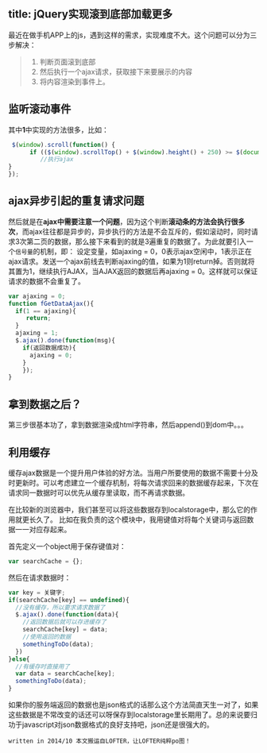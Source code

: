 title: jQuery实现滚到底部加载更多
---

最近在做手机APP上的js，遇到这样的需求，实现难度不大。这个问题可以分为三步解决：
> 1. 判断页面滚到底部
> 2. 然后执行一个ajax请求，获取接下来要展示的内容
> 3. 将内容渲染到事件上。


## 监听滚动事件
其中**1**中实现的方法很多，比如：
```javascript
 $(window).scroll(function() {
      if (($(window).scrollTop() + $(window).height() + 250) >= $(document).height()) {
         //执行ajax
}
});
```
## ajax异步引起的重复请求问题
然后就是在**ajax中需要注意一个问题**，因为这个判断**滚动条的方法会执行很多次**，而ajax往往都是异步的，异步执行的方法是不会互斥的，假如滚动时，同时请求3次第二页的数据，那么接下来看到的就是3遍重复的数据了。为此就要引入一个`信号量`的机制，即：
设定变量，如ajaxing = 0，0表示ajax空闲中，1表示正在ajax请求。发送一个ajax前线去判断ajaxing的值，如果为1则return掉。否则就将其置为1，继续执行AJAX，当AJAX返回的数据后再ajaxing = 0。这样就可以保证请求的数据不会重复了。

```javascript
var ajaxing = 0;
function fGetDataAjax(){
  if(1 == ajaxing){
     return;
  }
  ajaxing = 1;
  $.ajax().done(function(msg){
    if(返回数据成功){
      ajaxing = 0;
    }    
	});
}
```
## 拿到数据之后？
第三步很基本功了，拿到数据渲染成html字符串，然后append()到dom中。。。

## 利用缓存
缓存ajax数据是一个提升用户体验的好方法。当用户所要使用的数据不需要十分及时更新时。可以考虑建立一个缓存机制，将每次请求回来的数据缓存起来，下次在请求同一数据时可以优先从缓存里读取，而不再请求数据。

在比较新的浏览器中，我们甚至可以将这些数据存到localstorage中，那么它的作用就更长久了。
比如在我负责的这个模块中，我用键值对将每个关键词与返回数据一一对应存起来。

首先定义一个object用于保存键值对：
```javascript 
var searchCache = {};
```
然后在请求数据时：
```javascript
var key = 关键字;
if(searchCache[key] == undefined){
  //没有缓存，所以要求请求数据了
  $.ajax().done(function(data){
    //返回数据后就可以存进缓存了
    searchCache[key] = data;
    //使用返回的数据
    somethingToDo(data);
  })
}else{
  //有缓存时直接用了
  var data = searchCache[key];
  somethingToDo(data);
}
```
如果你的服务端返回的数据也是json格式的话那么这个方法简直天生一对了，如果这些数据是不常改变的话还可以呀保存到localstorage里长期用了。总的来说要归功于javascript对json数据格式的良好支持吧，json还是很强大的。

`written in 2014/10 本文搬运自LOFTER，让LOFTER纯粹po图！ `